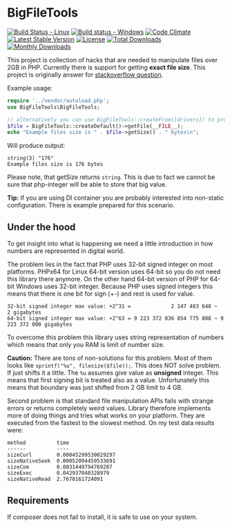 # BigFileTools #
[![Build Status - Linux](https://travis-ci.org/jkuchar/BigFileTools.svg?branch=master)](https://travis-ci.org/jkuchar/BigFileTools)
[![Build status - Windows](https://ci.appveyor.com/api/projects/status/v5af2son33j443xw/branch/master?svg=true)](https://ci.appveyor.com/project/jkuchar/bigfiletools/branch/master)
[![Code Climate](https://codeclimate.com/github/jkuchar/BigFileTools/badges/gpa.svg)](https://codeclimate.com/github/jkuchar/BigFileTools)
[![Latest Stable Version](https://poser.pugx.org/jkuchar/bigfiletools/v/stable)](https://packagist.org/packages/jkuchar/bigfiletools)
[![License](https://poser.pugx.org/jkuchar/bigfiletools/license)](https://packagist.org/packages/jkuchar/bigfiletools)
[![Total Downloads](https://poser.pugx.org/jkuchar/bigfiletools/downloads)](https://packagist.org/packages/jkuchar/bigfiletools)
[![Monthly Downloads](https://poser.pugx.org/jkuchar/bigfiletools/d/monthly)](https://packagist.org/packages/jkuchar/bigfiletools)


This project is collection of hacks that are needed to manipulate files over 2GB in PHP. Currently there is support for getting **exact file size**. This project is originally answer for [stackoverflow question](http://stackoverflow.com/questions/5501451/php-x86-how-to-get-filesize-of-2gb-file-without-external-program). 

Example usage:
````php
require '../vendor/autoload.php';
use BigFileTools\BigFileTools;

// alternatively you can use BigFileTools::createFrom([drivers]) to provide custom drivers
$file = BigFileTools::createDefault()->getFile(__FILE__);
echo "Example files size is " . $file->getSize() . " bytes\n";
````
Will produce output:
````
string(3) "176"
Example files size is 176 bytes
````
Please note, that getSize returns `string`. This is due to fact we cannot be sure that php-integer will be able to store that big value.

**Tip:** If you are using DI container you are probably interested into non-static configuration. There is example prepared for this scenario. 

## Under the hood ##

To get insight into what is happening we need a little introduction in how numbers are represented in digital world.

The problem lies in the fact that PHP uses 32-bit signed integer on most platforms. PHPx64 for Linux 64-bit version uses 64-bit so you do not need this library there anymore. On the other hand 64-bit version of PHP for 64-bit Windows uses 32-bit integer. Because PHP uses signed integers this means that there is one bit for sign (+-) and rest is used for value.

````
32-bit signed integer max value: +2^31 =             2 147 483 648 ~             2 gigabytes
64-bit signed integer max value: +2^63 = 9 223 372 036 854 775 808 ~ 9 223 372 000 gigabytes
````

To overcome this problem this library uses string representation of numbers which means that only you RAM is limit of number size.

**Caution:** There are tons of non-solutions for this problem. Most of them looks like `sprintf("%u", filesize($file));`. This does NOT solve problem. If just shifts it a little. The `%u` assumes give value as **unsigned** integer. This means that first signing bit is treated also as a value. Unfortunately this means that boundary was just shifted from 2 GB limit to 4 GB. 

Second problem is that standard file manipulation APIs fails with strange errors or returns completely weird values. Library therefore implements more of doing things and tries what works on your platform. They are executed from the fastest to the slowest method. On my test data results were:


	method          time
	------          ----
	sizeCurl        0.00045299530029297
	sizeNativeSeek  0.00052094459533691
	sizeCom         0.0031449794769287
	sizeExec        0.042937040328979
	sizeNativeRead  2.7670161724091


Requirements
------------

If composer does not fail to install, it is safe to use on your system.
